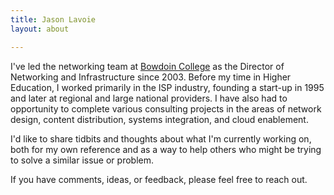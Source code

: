 ```yaml
---
title: Jason Lavoie
layout: about

---
```



I've led the networking team at [Bowdoin
College](https://www.bowdoin.edu/) as the Director of Networking and
Infrastructure since 2003. Before my time in Higher Education, I worked
primarily in the ISP industry, founding a start-up in 1995 and later at
regional and large national providers.  I have also had to opportunity
to complete various consulting projects in the areas of network design,
content distribution, systems integration, and cloud enablement.

I'd like to share tidbits and thoughts about what I'm currently working
on, both for my own reference and as a way to help others who might be
trying to solve a similar issue or problem.

If you have comments, ideas, or feedback, please feel free to reach out.
